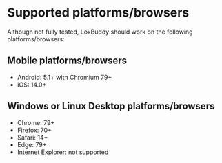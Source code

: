 # Supported platforms/browsers

Although not fully tested, LoxBuddy should work on the following platforms/browsers:

## Mobile platforms/browsers

 * Android: 5.1+ with Chromium 79+
 * iOS: 14.0+

## Windows or Linux Desktop platforms/browsers

 * Chrome: 79+
 * Firefox: 70+
 * Safari: 14+
 * Edge: 79+
 * Internet Explorer: not supported
